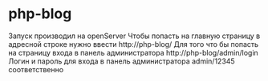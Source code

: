 # php-blog
Запуск производил на openServer
Чтобы попасть на главную страницу в адресной строке нужно ввести http://php-blog/
Для того что бы попасть на страницу входа в панель администратора http://php-blog/admin/login
Логин и пароль для входа в панель администратора admin/12345 соответственно 